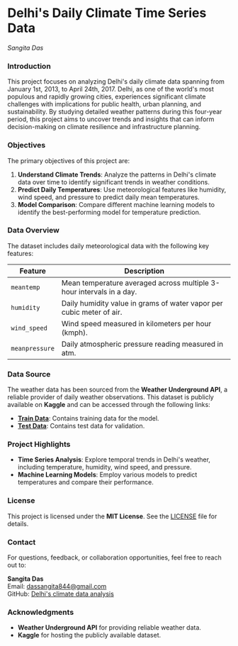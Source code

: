 # **Delhi's Daily Climate Time Series Data**
*Sangita Das*

### **Introduction**
This project focuses on analyzing Delhi's daily climate data spanning from January 1st, 2013, to April 24th, 2017. Delhi, as one of the world's most populous and rapidly growing cities, experiences significant climate challenges with implications for public health, urban planning, and sustainability. By studying detailed weather patterns during this four-year period, this project aims to uncover trends and insights that can inform decision-making on climate resilience and infrastructure planning.


### **Objectives**
The primary objectives of this project are:
1. **Understand Climate Trends**: Analyze the patterns in Delhi's climate data over time to identify significant trends in weather conditions.
2. **Predict Daily Temperatures**: Use meteorological features like humidity, wind speed, and pressure to predict daily mean temperatures.
3. **Model Comparison**: Compare different machine learning models to identify the best-performing model for temperature prediction.


### **Data Overview**
The dataset includes daily meteorological data with the following key features:

| **Feature**     | **Description**                                                                 |
|------------------|---------------------------------------------------------------------------------|
| `meantemp`       | Mean temperature averaged across multiple 3-hour intervals in a day.           |
| `humidity`       | Daily humidity value in grams of water vapor per cubic meter of air.           |
| `wind_speed`     | Wind speed measured in kilometers per hour (kmph).                             |
| `meanpressure`   | Daily atmospheric pressure reading measured in atm.                            |

### **Data Source**
The weather data has been sourced from the **Weather Underground API**, a reliable provider of daily weather observations. This dataset is publicly available on **Kaggle** and can be accessed through the following links:

- **[Train Data](https://www.kaggle.com/datasets/sumanthvrao/daily-climate-time-series-data/data?select=DailyDelhiClimateTrain.csv)**: Contains training data for the model.
- **[Test Data](https://www.kaggle.com/datasets/sumanthvrao/daily-climate-time-series-data/data?select=DailyDelhiClimateTest.csv)**: Contains test data for validation.

### **Project Highlights**
- **Time Series Analysis**: Explore temporal trends in Delhi's weather, including temperature, humidity, wind speed, and pressure.
- **Machine Learning Models**: Employ various models to predict temperatures and compare their performance.

### **License**
This project is licensed under the **MIT License**. See the [LICENSE](https://github.com/dassangita844/Climate-data-analysis-Delhi-/blob/main/LICENSE) file for details.

### **Contact**
For questions, feedback, or collaboration opportunities, feel free to reach out to:

**Sangita Das**  
Email: dassangita844@gmail.com  
GitHub: [Delhi's climate data analysis](https://github.com/dassangita844/Climate-data-analysis-Delhi-) 

### **Acknowledgments**
- **Weather Underground API** for providing reliable weather data.
- **Kaggle** for hosting the publicly available dataset.
